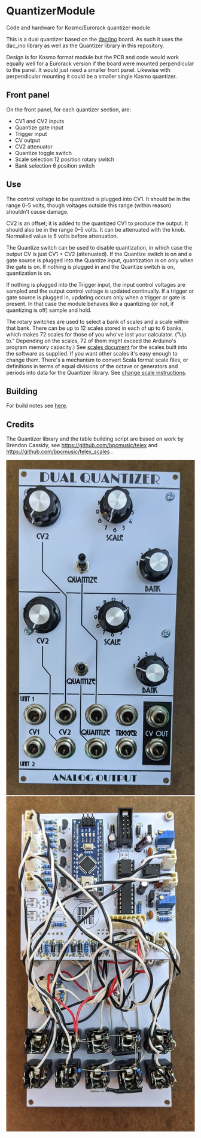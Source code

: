 # QuantizerModule
Code and hardware for Kosmo/Eurorack quantizer module

This is a dual quantizer based on the [dac/ino](https://github.com/holmesrichards/dac_ino) board. As such it uses the dac\_ino library as well as the Quantizer library in this repository. 

Design is for Kosmo format module but the PCB and code would work equally well for a Eurorack version if the board were mounted perpendicular to the panel. It would just need a smaller front panel. Likewise with perpendicular mounting it could be a smaller single Kosmo quantizer.

## Front panel
On the front panel, for each quantizer section, are:

- CV1 and CV2 inputs
- Quantize gate input
- Trigger input
- CV output
- CV2 attenuator
- Quantize toggle switch
- Scale selection 12 position rotary switch
- Bank selection 6 position switch

## Use
The control voltage to be quantized is plugged into CV1. It should be in the range 0–5 volts, though voltages outside this range (within reason) shouldn't cause damage.

CV2 is an offset; it is added to the quantized CV1 to produce the output. It should also be in the range 0–5 volts. It can be attenuated with the knob. Normalled value is 5 volts before attenuation.

The Quantize switch can be used to disable quantization, in which case the output CV is just CV1 + CV2 (attenuated). If the Quantize switch is on and a gate source is plugged into the Quantize input, quantization is on only when the gate is on. If nothing is plugged in and the Quantize switch is on, quantization is on.

If nothing is plugged into the Trigger input, the input control voltages are sampled and the output control voltage is updated continually. If a trigger or gate source is plugged in, updating occurs only when a trigger or gate is present. In that case the module behaves like a quantizing (or not, if quantizing is off) sample and hold.

The rotary switches are used to select a bank of scales and a scale within that bank. There can be up to 12 scales stored in each of up to 6 banks, which makes 72 scales for those of you who've lost your calculator. ("Up to." Depending on the scales, 72 of them might exceed the Arduino's program memory capacity.) See [scales document](./docs/SCALES.md) for the scales built into the software as supplied. If you want other scales it's easy enough to change them. There's a mechanism to convert Scala format scale files, or definitions in terms of equal divisions of the octave or generators and periods into data for the Quantizer library. See [change scale instructions](./docs/CHANGESCALES.md).

## Building
For build notes see [here](docs/BUILD.md).

## Credits
The Quantizer library and the table building script are based on work by Brendon Cassidy, see https://github.com/bpcmusic/telex and https://github.com/bpcmusic/telex_scales .

![](docs/quantizer.jpg)
![](docs/quantizer_back.jpg)

